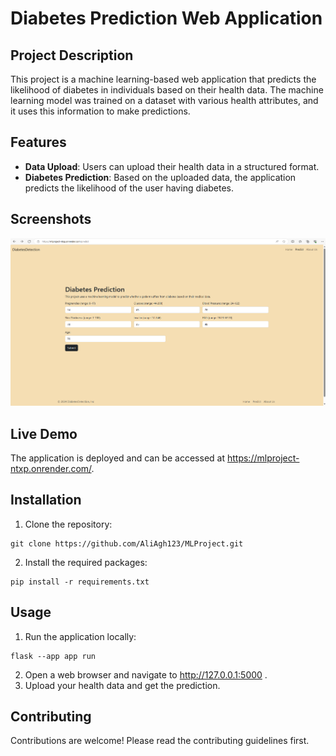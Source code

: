 # Diabetes Prediction Web Application

## Project Description

This project is a machine learning-based web application that predicts the likelihood of diabetes in individuals based on their health data. The machine learning model was trained on a dataset with various health attributes, and it uses this information to make predictions.

## Features

- **Data Upload**: Users can upload their health data in a structured format.
- **Diabetes Prediction**: Based on the uploaded data, the application predicts the likelihood of the user having diabetes.

## Screenshots
!["Screenshot of the website"](/Screenshots/img1.png)

## Live Demo

The application is deployed and can be accessed at https://mlproject-ntxp.onrender.com/.

## Installation

1. Clone the repository:
```
git clone https://github.com/AliAgh123/MLProject.git
```
2. Install the required packages:
```
pip install -r requirements.txt
```

## Usage

1. Run the application locally:
```
flask --app app run
```
2. Open a web browser and navigate to http://127.0.0.1:5000 .
3. Upload your health data and get the prediction.

## Contributing

Contributions are welcome! Please read the contributing guidelines first.
